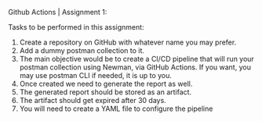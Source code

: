 Github Actions | Assignment 1:

Tasks to be performed in this assignment:
1. Create a repository on GitHub with whatever name you may prefer.
2. Add a dummy postman collection to it.
3. The main objective would be to create a CI/CD pipeline that will run your postman collection using Newman, via GitHub Actions. If you want, you may use postman CLI if needed, it is up to you.
4. Once created we need to generate the report as well.
5. The generated report should be stored as an artifact.
6. The artifact should get expired after 30 days.
7. You will need to create a YAML file to configure the pipeline
